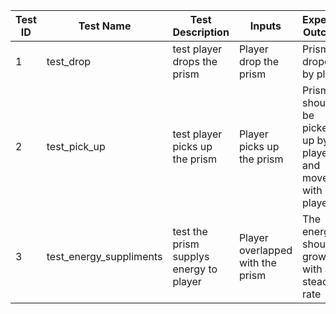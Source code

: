 | Test ID | Test Name | Test Description | Inputs | Expected Outcome | Pass/Fail | Date | Notes |
|---------|-----------|------------------|--------|------------------|-----------|------|-------|
| 1 | test_drop | test player drops the prism | Player drop the prism | Prisms droped by player | PASS | 10/03/25 | |
| 2 | test_pick_up | test player picks up the prism | Player picks up the prism | Prisms should be picked up by player and move with player | PASS | 10/03/25 | |
| 3 | test_energy_suppliments | test the prism supplys energy to player | Player overlapped with the prism | The energy should grows with a steady rate | PASS | 10/03/25 | |

